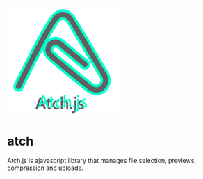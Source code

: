 <img src="./atch_logo.svg" width="50%">

# atch
Atch.js is ajavascript library that manages file selection, previews, compression and uploads.

